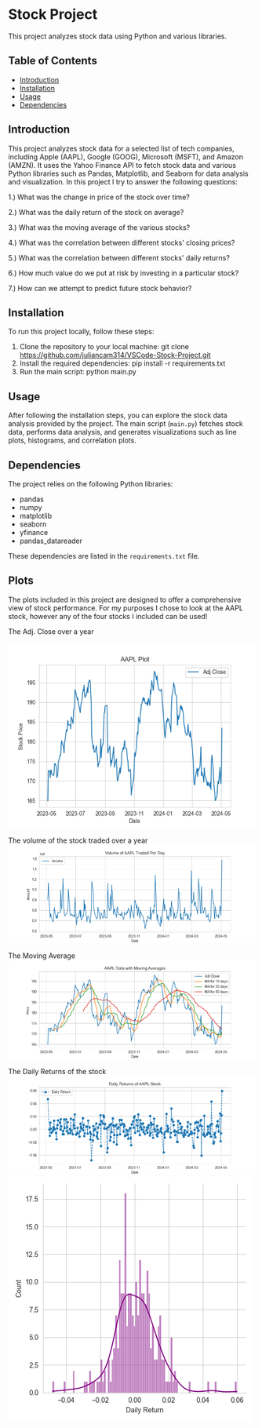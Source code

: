 # Stock Project

This project analyzes stock data using Python and various libraries.

## Table of Contents

- [Introduction](#introduction)
- [Installation](#installation)
- [Usage](#usage)
- [Dependencies](#dependencies)

## Introduction

This project analyzes stock data for a selected list of tech companies, including Apple (AAPL), Google (GOOG), Microsoft (MSFT), and Amazon (AMZN). It uses the Yahoo Finance API to fetch stock data and various Python libraries such as Pandas, Matplotlib, and Seaborn for data analysis and visualization.
In this project I try to answer the following questions:

1.) What was the change in price of the stock over time?

2.) What was the daily return of the stock on average?

3.) What was the moving average of the various stocks?

4.) What was the correlation between different stocks' closing prices?

5.) What was the correlation between different stocks' daily returns?

6.) How much value do we put at risk by investing in a particular stock?

7.) How can we attempt to predict future stock behavior?
## Installation

To run this project locally, follow these steps:

1. Clone the repository to your local machine:
git clone https://github.com/juliancam314/VSCode-Stock-Project.git
2. Install the required dependencies:
pip install -r requirements.txt
3. Run the main script:
python main.py


## Usage

After following the installation steps, you can explore the stock data analysis provided by the project. The main script (`main.py`) fetches stock data, performs data analysis, and generates visualizations such as line plots, histograms, and correlation plots.

## Dependencies

The project relies on the following Python libraries:

- pandas
- numpy
- matplotlib
- seaborn
- yfinance
- pandas_datareader

These dependencies are listed in the `requirements.txt` file.

## Plots

The plots included in this project are designed to offer a comprehensive view of stock performance. For my purposes I chose to look at the AAPL stock, however any of the four stocks I included can be used!

The Adj. Close over a year

![App Screenshot](https://github.com/juliancam314/VSCode-Stock-Project/blob/master/Figure_1.png?raw=true)

The volume of the stock traded over a year
![App Screenshot](https://github.com/juliancam314/VSCode-Stock-Project/blob/master/Figure_2.png?raw=true)

The Moving Average
![App Screenshot](https://github.com/juliancam314/VSCode-Stock-Project/blob/master/Figure_4.png?raw=true)

The Daily Returns of the stock
![App Screemshot](https://github.com/juliancam314/VSCode-Stock-Project/blob/master/Figure_5.png?raw=true)
![App Screemshot](https://github.com/juliancam314/VSCode-Stock-Project/blob/master/Figure_6.png?raw=true)

